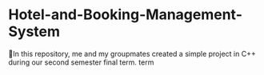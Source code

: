 # Hotel-and-Booking-Management-System
🚀In this repository, me and my groupmates created a simple project in C++ during our second semester final term.  term
